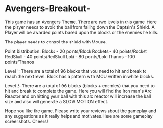 # Avengers-Breakout-
This game has an Avengers Theme. There are two levels in this game. Here the player needs to avoid the ball from falling down the Captain's Shield. A Player will be awarded points based upon the blocks or the enemies he kills.

The player needs to control the shield with Mouse.

Point Distribution:
Blocks - 20 points/Block
Rockets - 40 points/Rocket
RedSkull - 40 points/RedSkull
Loki - 80 points/Loki
Thanos - 100 points/Thanos

Level 1:
There are a total of 96 blocks that you need to hit and break to reach the next level.
Block has a pattern with MCU written in white blocks.

Level 2:
There are a total of 96 blocks (blocks + enemies) that you need to hit and break to complete the game.
Here you will find the Iron man's Arc Reactor and on hitting your ball with this arc reactor will increase the ball size and also will generate a SLOW MOTION effect.

Hope you like the game. Please write your reviews about the gameplay and any suggestions as it really helps and motivates.Here are some gameplay screenshots. Cheers!
